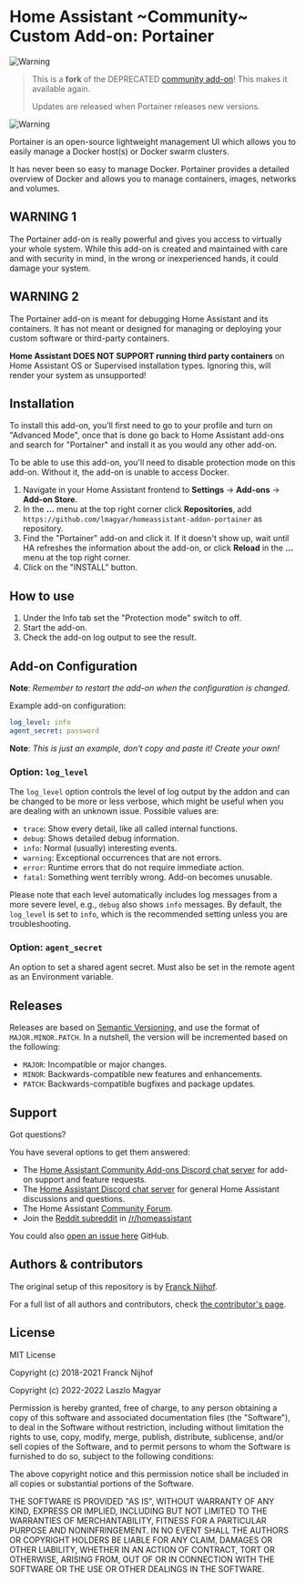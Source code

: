 # Home Assistant ~Community~ Custom Add-on: Portainer

![Warning][warning_stripe]

> This is a **fork** of the DEPRECATED [community add-on][community_addon]! This makes it available again.
>
> Updates are released when Portainer releases new versions.

![Warning][warning_stripe]

Portainer is an open-source lightweight management UI which allows you to
easily manage a Docker host(s) or Docker swarm clusters.

It has never been so easy to manage Docker. Portainer provides a detailed
overview of Docker and allows you to manage containers, images, networks and
volumes.

## WARNING 1

The Portainer add-on is really powerful and gives you access to virtually
your whole system. While this add-on is created and maintained with care and
with security in mind, in the wrong or inexperienced hands,
it could damage your system.

## WARNING 2

The Portainer add-on is meant for debugging Home Assistant and its containers.
It has not meant or designed for managing or deploying your custom software
or third-party containers.

**Home Assistant DOES NOT SUPPORT running third party containers**
on Home Assistant OS or Supervised installation types. Ignoring this, will
render your system as unsupported!

## Installation

To install this add-on, you'll first need to go to your profile and turn on
"Advanced Mode", once that is done go back to Home Assistant add-ons and search
for "Portainer" and install it as you would any other add-on.

To be able to use this add-on, you'll need to disable protection mode on this
add-on. Without it, the add-on is unable to access Docker.

1. Navigate in your Home Assistant frontend to **Settings** -> **Add-ons** -> **Add-on Store**.
2. In the **...** menu at the top right corner click **Repositories**, add `https://github.com/lmagyar/homeassistant-addon-portainer` as repository.
3. Find the "Portainer" add-on and click it. If it doesn't show up, wait until HA refreshes the information about the add-on, or click **Reload** in the **...** menu at the top right corner.
4. Click on the "INSTALL" button.

## How to use

1. Under the Info tab set the "Protection mode" switch to off.
2. Start the add-on.
3. Check the add-on log output to see the result.

## Add-on Configuration

**Note**: _Remember to restart the add-on when the configuration is changed._

Example add-on configuration:

```yaml
log_level: info
agent_secret: password
```

**Note**: _This is just an example, don't copy and paste it! Create your own!_

### Option: `log_level`

The `log_level` option controls the level of log output by the addon and can
be changed to be more or less verbose, which might be useful when you are
dealing with an unknown issue. Possible values are:

- `trace`: Show every detail, like all called internal functions.
- `debug`: Shows detailed debug information.
- `info`: Normal (usually) interesting events.
- `warning`: Exceptional occurrences that are not errors.
- `error`: Runtime errors that do not require immediate action.
- `fatal`: Something went terribly wrong. Add-on becomes unusable.

Please note that each level automatically includes log messages from a
more severe level, e.g., `debug` also shows `info` messages. By default,
the `log_level` is set to `info`, which is the recommended setting unless
you are troubleshooting.

### Option: `agent_secret`

An option to set a shared agent secret. Must also be set in the remote agent
as an Environment variable.

## Releases

Releases are based on [Semantic Versioning][semver], and use the format
of `MAJOR.MINOR.PATCH`. In a nutshell, the version will be incremented
based on the following:

- `MAJOR`: Incompatible or major changes.
- `MINOR`: Backwards-compatible new features and enhancements.
- `PATCH`: Backwards-compatible bugfixes and package updates.

## Support

Got questions?

You have several options to get them answered:

- The [Home Assistant Community Add-ons Discord chat server][discord] for add-on
  support and feature requests.
- The [Home Assistant Discord chat server][discord-ha] for general Home
  Assistant discussions and questions.
- The Home Assistant [Community Forum][forum].
- Join the [Reddit subreddit][reddit] in [/r/homeassistant][reddit]

You could also [open an issue here][issue] GitHub.

## Authors & contributors

The original setup of this repository is by [Franck Nijhof][frenck].

For a full list of all authors and contributors,
check [the contributor's page][contributors].

## License

MIT License

Copyright (c) 2018-2021 Franck Nijhof

Copyright (c) 2022-2022 Laszlo Magyar

Permission is hereby granted, free of charge, to any person obtaining a copy
of this software and associated documentation files (the "Software"), to deal
in the Software without restriction, including without limitation the rights
to use, copy, modify, merge, publish, distribute, sublicense, and/or sell
copies of the Software, and to permit persons to whom the Software is
furnished to do so, subject to the following conditions:

The above copyright notice and this permission notice shall be included in all
copies or substantial portions of the Software.

THE SOFTWARE IS PROVIDED "AS IS", WITHOUT WARRANTY OF ANY KIND, EXPRESS OR
IMPLIED, INCLUDING BUT NOT LIMITED TO THE WARRANTIES OF MERCHANTABILITY,
FITNESS FOR A PARTICULAR PURPOSE AND NONINFRINGEMENT. IN NO EVENT SHALL THE
AUTHORS OR COPYRIGHT HOLDERS BE LIABLE FOR ANY CLAIM, DAMAGES OR OTHER
LIABILITY, WHETHER IN AN ACTION OF CONTRACT, TORT OR OTHERWISE, ARISING FROM,
OUT OF OR IN CONNECTION WITH THE SOFTWARE OR THE USE OR OTHER DEALINGS IN THE
SOFTWARE.

[contributors]: https://github.com/lmagyar/homeassistant-addon-portainer/graphs/contributors
[discord-ha]: https://discord.gg/c5DvZ4e
[discord]: https://discord.me/hassioaddons
[forum]: https://community.home-assistant.io/t/home-assistant-community-add-on-portainer/68836?u=frenck
[frenck]: https://github.com/frenck
[issue]: https://github.com/lmagyar/homeassistant-addon-portainer/issues
[reddit]: https://reddit.com/r/homeassistant
[semver]: http://semver.org/spec/v2.0.0.html
[warning_stripe]: https://github.com/lmagyar/homeassistant-addon-portainer/raw/main/images/warning_stripe_wide.png
[community_addon]: https://github.com/hassio-addons/addon-portainer
